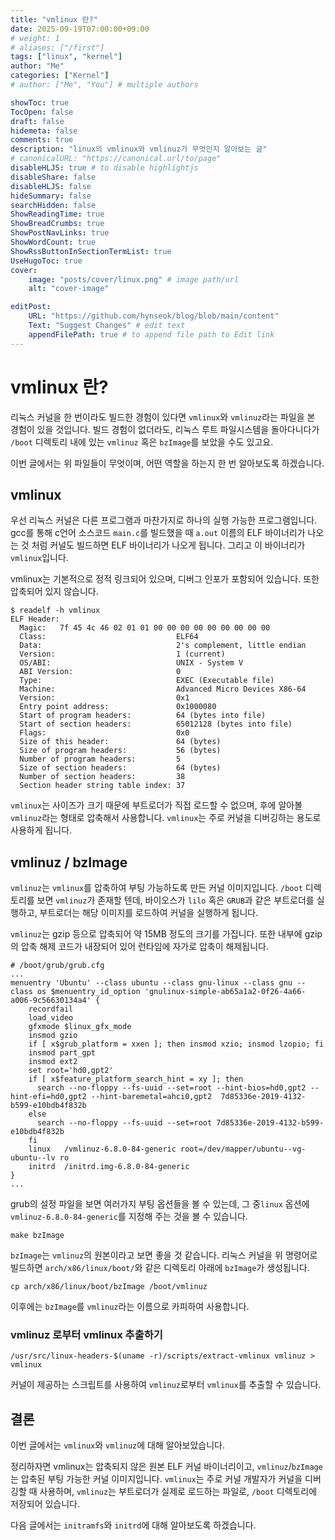 ```yaml
---
title: "vmlinux 란?"
date: 2025-09-19T07:00:00+09:00
# weight: 1
# aliases: ["/first"]
tags: ["linux", "kernel"]
author: "Me"
categories: ["Kernel"]
# author: ["Me", "You"] # multiple authors

showToc: true
TocOpen: false
draft: false
hidemeta: false
comments: true
description: "linux의 vmlinux와 vmlinuz가 무엇인지 알아보는 글"
# canonicalURL: "https://canonical.url/to/page"
disableHLJS: true # to disable highlightjs
disableShare: false
disableHLJS: false
hideSummary: false
searchHidden: false
ShowReadingTime: true
ShowBreadCrumbs: true
ShowPostNavLinks: true
ShowWordCount: true
ShowRssButtonInSectionTermList: true
UseHugoToc: true
cover:
    image: "posts/cover/linux.png" # image path/url
    alt: "cover-image"

editPost:
    URL: "https://github.com/hynseok/blog/blob/main/content"
    Text: "Suggest Changes" # edit text
    appendFilePath: true # to append file path to Edit link
---
```


# vmlinux 란?

리눅스 커널을 한 번이라도 빌드한 경험이 있다면 `vmlinux`와 `vmlinuz`라는 파일을 본 경험이 있을 것입니다. 빌드 경험이 없더라도, 리눅스 루트 파일시스템을 돌아다니다가 `/boot` 디렉토리 내에 있는 `vmlinuz` 혹은 `bzImage`를 보았을 수도 있고요.

이번 글에서는 위 파일들이 무엇이며, 어떤 역할을 하는지 한 번 알아보도록 하겠습니다.

## vmlinux

우선 리눅스 커널은 다른 프로그램과 마찬가지로 하나의 실행 가능한 프로그램입니다. gcc를 통해 c언어 소스코드 `main.c`를 빌드했을 때 `a.out` 이름의 ELF 바이너리가 나오는 것 처럼 커널도 빌드하면 ELF 바이너리가 나오게 됩니다. 그리고 이 바이너리가 `vmlinux`입니다.

vmlinux는 기본적으로 정적 링크되어 있으며, 디버그 인포가 포함되어 있습니다. 또한 압축되어 있지 않습니다.

```
$ readelf -h vmlinux
ELF Header:
  Magic:   7f 45 4c 46 02 01 01 00 00 00 00 00 00 00 00 00
  Class:                             ELF64
  Data:                              2's complement, little endian
  Version:                           1 (current)
  OS/ABI:                            UNIX - System V
  ABI Version:                       0
  Type:                              EXEC (Executable file)
  Machine:                           Advanced Micro Devices X86-64
  Version:                           0x1
  Entry point address:               0x1000080
  Start of program headers:          64 (bytes into file)
  Start of section headers:          65012128 (bytes into file)
  Flags:                             0x0
  Size of this header:               64 (bytes)
  Size of program headers:           56 (bytes)
  Number of program headers:         5
  Size of section headers:           64 (bytes)
  Number of section headers:         38
  Section header string table index: 37
```

`vmlinux`는 사이즈가 크기 때문에 부트로더가 직접 로드할 수 없으며, 후에 알아볼 `vmlinuz`라는 형태로 압축해서 사용합니다. `vmlinux`는 주로 커널을 디버깅하는 용도로 사용하게 됩니다.

## vmlinuz / bzImage

`vmlinuz`는 `vmlinux`를 압축하여 부팅 가능하도록 만든 커널 이미지입니다. `/boot` 디렉토리를 보면 `vmlinuz`가 존재할 텐데, 바이오스가 `lilo` 혹은 `GRUB`과 같은 부트로더를 실행하고, 부트로더는 해당 이미지를 로드하여 커널을 실행하게 됩니다.

`vmlinuz`는 gzip 등으로 압축되어 약 15MB 정도의 크기를 가집니다. 또한 내부에 gzip의 압축 해제 코드가 내장되어 있어 런타임에 자가로 압축이 해제됩니다.

```shell
# /boot/grub/grub.cfg
...
menuentry 'Ubuntu' --class ubuntu --class gnu-linux --class gnu --class os $menuentry_id_option 'gnulinux-simple-ab65a1a2-0f26-4a66-a006-9c56630134a4' {
	recordfail
	load_video
	gfxmode $linux_gfx_mode
	insmod gzio
	if [ x$grub_platform = xxen ]; then insmod xzio; insmod lzopio; fi
	insmod part_gpt
	insmod ext2
	set root='hd0,gpt2'
	if [ x$feature_platform_search_hint = xy ]; then
	  search --no-floppy --fs-uuid --set=root --hint-bios=hd0,gpt2 --hint-efi=hd0,gpt2 --hint-baremetal=ahci0,gpt2  7d85336e-2019-4132-b599-e10bdb4f832b
	else
	  search --no-floppy --fs-uuid --set=root 7d85336e-2019-4132-b599-e10bdb4f832b
	fi
	linux	/vmlinuz-6.8.0-84-generic root=/dev/mapper/ubuntu--vg-ubuntu--lv ro
	initrd	/initrd.img-6.8.0-84-generic
}
...
```
grub의 설정 파일을 보면 여러가지 부팅 옵션들을 볼 수 있는데, 그 중`linux` 옵션에 `vmlinuz-6.8.0-84-generic`를 지정해 주는 것을 볼 수 있습니다.

``` shell
make bzImage
```
`bzImage`는 `vmlinuz`의 원본이라고 보면 좋을 것 같습니다. 리눅스 커널을 위 명령어로 빌드하면 `arch/x86/linux/boot/`와 같은 디렉토리 아래에 `bzImage`가 생성됩니다.

``` shell
cp arch/x86/linux/boot/bzImage /boot/vmlinuz
```
이후에는 `bzImage`를 `vmlinuz`라는 이름으로 카피하여 사용합니다.   
   

### vmlinuz 로부터 vmlinux 추출하기
```shell
/usr/src/linux-headers-$(uname -r)/scripts/extract-vmlinux vmlinuz > vmlinux
```
커널이 제공하는 스크립트를 사용하여 `vmlinuz`로부터 `vmlinux`를 추출할 수 있습니다.

## 결론
이번 글에서는 `vmlinux`와 `vmlinuz`에 대해 알아보았습니다. 

정리하자면 vmlinux는 압축되지 않은 원본 ELF 커널 바이너리이고, `vmlinuz`/`bzImage`는 압축된 부팅 가능한 커널 이미지입니다. `vmlinux`는 주로 커널 개발자가 커널을 디버깅할 때 사용하며, `vmlinuz`는 부트로더가 실제로 로드하는 파일로, `/boot` 디렉토리에 저장되어 있습니다.

다음 글에서는 `initramfs`와 `initrd`에 대해 알아보도록 하겠습니다.
